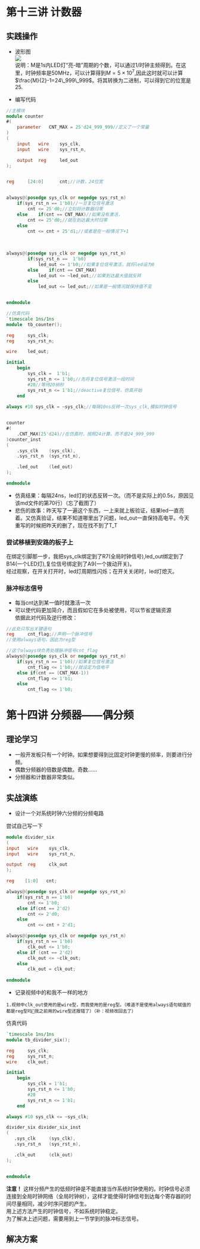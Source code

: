 # 第十三讲 计数器  
## 实践操作  
- 波形图  
![](./res/0929_1.png)  
说明：M是1s内LED灯“亮-暗”周期的个数，可以通过1/时钟主频得到。在这里，时钟频率是50MHz，可以计算得到$M=5\times10^7$,因此这时就可以计算$\frac{M}{2}-1=24\_999\_999$。将其转换为二进制，可以得到它的位宽是25.  

- 编写代码  
```Verilog
//主模块
module counter
#(
    parameter   CNT_MAX = 25'd24_999_999//定义了一个常量
)
(
    input   wire    sys_clk,
    input   wire    sys_rst_n,

    output  reg     led_out
);


reg     [24:0]      cnt;//计数，24位宽


always@(posedge sys_clk or negedge sys_rst_n)
    if(sys_rst_n == 1'b0)//一旦复位信号激活
        cnt <= 25'd0;//立刻将计数器归零
    else    if(cnt == CNT_MAX)//如果没有激活，
        cnt <= 25'd0;//就在到达最大时归零
    else 
        cnt <= cnt + 25'd1;//或者是在一般情况下+1
        
        
        
always@(posedge sys_clk or negedge sys_rst_n)
        if(sys_rst_n ==  1'b0)
            led_out <= 1'b0;//如果复位信号激活，就将led设为0
        else    if(cnt == CNT_MAX)
            led_out <= ~led_out;//如果到达最大值就反转
        else
            led_out <= led_out;//如果是一般情况就保持值不变


endmodule
```

```Verilog
//仿真代码
`timescale 1ns/1ns 
module  tb_counter();

reg     sys_clk;
reg     sys_rst_n;

wire    led_out;

initial
    begin
        sys_clk =  1'b1;
        sys_rst_n <= 1'b0;//先将复位信号激活一段时间
        #20//等待20纳秒
        sys_rst_n <= 1'b1;//deactive复位信号，仿真开始
    end
    
always #10 sys_clk = ~sys_clk;//每隔10ns反转一次sys_clk,模拟时钟信号


counter
#(
    .CNT_MAX(25'd24)//在仿真时，按照24计算，而不是24_999_999
)counter_inst
(
    .sys_clk    (sys_clk),
    .sys_rst_n  (sys_rst_n),

    .led_out    (led_out)
);

endmodule
```

- 仿真结果：每隔24ns，led灯的状态反转一次。（而不是实际上的0.5s，原因见该md文件的第70行）（忘了截图了）  
- 悲伤的故事：昨天写了一遍这个东西，一上来就上板验证，结果led一直亮着。又仿真验证，结果不知道哪里出了问题，led_out一直保持高电平。今天重写的时候把昨天的删了，现在找不到了T_T  
### 尝试移植到安路的板子上  
在绑定引脚那一步，我把sys_clk绑定到了R7(全局时钟信号),led_out绑定到了B14(一个LED灯),复位信号绑定到了A9(一个拨动开关)。  
经过观察，在开关打开时，led灯周期性闪烁；在开关关闭时，led灯熄灭。
### 脉冲标志信号
- 每当cnt达到某一值时就激活一次
- 可以使代码更加简介，而且假如它在多处被使用，可以节省逻辑资源  
依据此对代码及逆行修改：  
```Verilog
//此处只写出关键语句
reg     cnt_flag;//声明一个脉冲信号
//使用always语句，因此为reg型

//这个always块负责处理脉冲信号cnt_flag
always@(posedge sys_clk or negedge sys_rst_n)
    if(sys_rst_n == 1'b0)//如果复位信号激活
        cnt_flag <= 1'b0;//就设定为低电平
    else if(cnt == (CNT_MAX-1))
        cnt_flag <= 1'b1;
    else 
        cnt_flag <= 1'b0;
```  
# 第十四讲 分频器——偶分频  
## 理论学习  
- 一般开发板只有一个时钟。如果想要得到比固定时钟更慢的频率，则要进行分频。  
- 偶数分频器的倍数是偶数。奇数……  
- 分频器和计数器非常类似。  
## 实战演练  
- 设计一个对系统时钟六分频的分频电路   

尝试自己写一下
```Verilog
module divider_six
(
input   wire    sys_clk,
input   wire    sys_rst_n,

output  reg     clk_out
);

reg    [1:0]   cnt;

always@(posedge sys_clk or negedge sys_rst_n)
    if(sys_rst_n == 1'b0)
        cnt <= 1'b0;
    else if(cnt == 2'd2)
        cnt <= 2'd0;
    else
        cnt <= cnt + 2'd1;

always@(posedge sys_clk or negedge sys_rst_n)
    if(sys_rst_n == 1'b0)
        clk_out <= 1'b0;
    else if (cnt == 2'd2)
        clk_out <= ~clk_out;
    else
        clk_out = clk_out;
        
endmodule
```  
- 记录视频中的和我不一样的地方  
```
1.视频中clk_out使用的是wire型，而我使用的是reg型。（难道不是使用always语句赋值的都是reg型吗👀我之前用的wire型还报错了）（补：视频改回去了）
```

仿真代码
```Verilog
`timescale 1ns/1ns 
module tb_divider_six();

reg     sys_clk;
reg     sys_rst_n;
wire    clk_out;

initial
    begin
        sys_clk = 1'b1;
        sys_rst_n <= 1'b0;
        #20
        sys_rst_n <= 1'b1;
    end

always #10 sys_clk <= ~sys_clk;

divider_six divider_six_inst
(
   .sys_clk     (sys_clk),
   .sys_rst_n   (sys_rst_n),

   .clk_out     (clk_out)
);


endmodule
```
**注意！** 这样分频产生的低频时钟是不能直接当作系统时钟使用的。时钟信号必须连接到全局时钟网络（全局时钟树），这样才能使得时钟信号到达每个寄存器的时间尽量相同，减少时序问题的产生。  
用上述方法产生的时钟信号，不如系统时钟稳定。  
为了解决上述问题，需要用到上一节学到的脉冲标志信号。  
## 解决方案